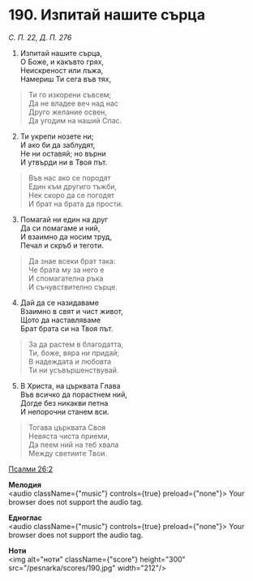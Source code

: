 # 190. Изпитай нашите сърца

_С. П. 22, Д. П. 276_

1. Изпитай нашите сърца,  
О Боже, и какъвто грях,  
Неискреност или лъжа,  
Намериш Ти сега във тях,  

> Ти го изкорени съвсем;  
> Да не владее веч над нас  
> Друго желание освен,  
> Да угодим на наший Спас.  

2. Ти укрепи нозете ни;  
И ако би да заблудят,  
Не ни оставяй; но върни  
И утвърди ни в Твоя път.  

> Във нас ако се породят  
> Един към другиго тъжби,  
> Нек скоро да се погодят  
> И брат на брата да прости.  

3. Помагай ни един на друг  
Да си помагаме и ний,  
И взаимно да носим труд,  
Печал и скръб и теготи.  

> Да знае всеки брат така:  
> Че брата му за него е  
> И спомагателна ръка  
> И съчувствително сърце.  

4. Дай да се назидаваме  
Взаимно в свят и чист живот,  
Щото да наставляваме  
Брат брата си на Твоя път.  

> За да растем в благодатта,  
> Ти, боже, вяра ни придай;  
> В надеждата и любовта  
> Ти ни усъвършенствувай.  

5. В Христа, на църквата Глава  
Във всичко да порастнем ний,  
Догде без никакви петна  
И непорочни станем вси.  

> Тогава църквата Своя  
> Невяста чиста приеми,  
> Да пеем ний на теб хвала  
> Между светиите Твои.

[Псалми 26:2](http://biblia.bg/index.php?k=19&g=26&s=2)

**Мелодия**  
<audio className={"music"} controls={true} preload={"none"}>
    <source src="/pesnarka/mp3/190.mp3" type="audio/mpeg"/>
    Your browser does not support the audio tag.
</audio>

**Едноглас**  
<audio className={"music"} controls={true} preload={"none"}>
    <source src="/pesnarka/transp/190.mp3" type="audio/mpeg"/>
    Your browser does not support the audio tag.
</audio>

**Ноти**  
<img alt="ноти" className={"score"} height="300" src="/pesnarka/scores/190.jpg" width="212"/>
